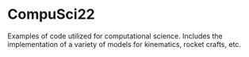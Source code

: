 # CompuSci22
Examples of code utilized for computational science. Includes the implementation of a variety of models for kinematics, rocket crafts, etc.
